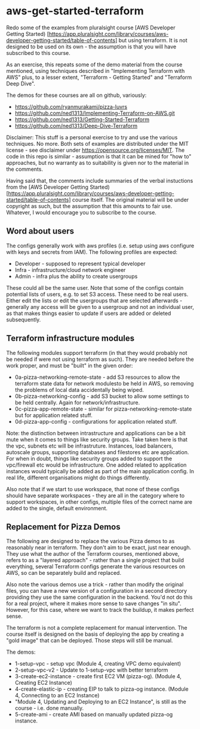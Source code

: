 # aws-get-started-terraform

Redo some of the examples from pluralsight course [AWS Developer Getting Started)
[https://app.pluralsight.com/library/courses/aws-developer-getting-started/table-of-contents]
but using terraform. It is not designed to be used on its own - the assumption is that
you will have subscribed to this course.

As an exercise, this repeats some of the demo material from the course mentioned, using
techniques described in "Implementing Terraform with AWS" plus, to a lesser extent,
"Terraform - Getting Started" and "Terraform Deep Dive".

The demos for these courses are all on github, variously:
- https://github.com/ryanmurakami/pizza-luvrs
- https://github.com/ned1313/Implementing-Terraform-on-AWS.git
- https://github.com/ned1313/Getting-Started-Terraform
- https://github.com/ned1313/Deep-Dive-Terraform

Disclaimer: This stuff is a personal exercise to try and use the various techniques. No more.
Both sets of examples are distributed under the MIT license - see disclaimer under
https://opensource.org/licenses/MIT. The code in this repo is similar - assumption is that
it can be mined for "how to" approaches, but no warranty as to suitability is given nor
to the material in the comments.

Having said that, the comments include summaries of the verbal instuctions from the
[AWS Developer Getting Started)
[https://app.pluralsight.com/library/courses/aws-developer-getting-started/table-of-contents]
course itself. The original material will be under copyright as such,
but the assumption that this amounts to fair use. Whatever, I would encourage you
to subscribe to the course.

## Word about users

The configs generally work with aws profiles (i.e. setup using aws configure with
keys and secrets from IAM). The following profiles are expected:
- Developer - supposed to represent typical developer
- Infra - infrastructure/cloud network engineer
- Admin - infra plus the ability to create usergroups

These could all be the same user. Note that some of the configs contain potential lists
of users, e.g. to set S3 access. These need to be real users. Either edit the lists
or edit the usergroups that are selected afterwards - generally any access will be
given to a usergroup and not an individual user, as that makes things easier to update
if users are added or deleted subsequently.

## Terraform infrastructure modules

The following modules support terraform (in that they would probably not be needed
if were not using terraform as such). They are needed before the work proper, and
must be "built" in the given order:
- 0a-pizza-networking-remote-state - add S3 resources to allow the terraform state data
for network modulesto be held in AWS, so removing the problems of local data accidentally
being wiped.
- 0b-pizza-networking-config - add S3 bucket to allow some settings to be held centrally.
Again for network/infrastructure.
- 0c-pizza-app-remote-state - similar for pizza-networking-remote-state but for
application related stuff.
- 0d-pizza-app-config - configurations for application related stuff.

Note: the distinction between intrastructure and applications can be a bit mute
when it comes to things like security groups. Take taken here is that the vpc,
subnets etc will be infrastruture. Instances, load balancers, autoscale groups,
supporting databases and filestores etc are application. For when in doubt,
things like security groups added to support the vpc/firewall etc would be
infrastructure. One added related to application instances would typically
be added as part of the main application config. In real life, different
organisations might do things differently.

Also note that if we start to use workspace, that none of these configs should
have separate workspaces - they are all in the category where to support
workspaces, in other configs, multiple files of the correct name are added
to the single, default environment.

## Replacement for Pizza Demos

The following are designed to replace the various Pizza demos to as reasonably
near in terraform. They don't aim to be exact, just near enough. They use what
the author of the Terraform courses, mentioned above, refers to as a "layered
approach" - rather than a single project that build everything, several
Terraform configs generate the various resources on AWS, so can be separately
build and replaced. 

Also note the various demos use a trick - rather than modify the original
files, you can have a new version of a configuration in a second directory
providing they use the same configuration in the backend. You'd not do this
for a real project, where it makes more sense to save changes "in situ".
However, for this case, where we want to track the buildup, it makes perfect
sense.

The terraform is not a complete replacement for manual intervention. The
course itself is designed on the basis of deploying the app by creating a
"gold image" that can be deployed. Those steps will still be manual.

The demos:
- 1-setup-vpc - setup vpc (Module 4, creating VPC demo equivalent)
- 2-setup-vpc-v2 - Update to 1-setup-vpc with better terraform
- 3-create-ec2-instance - create first EC2 VM (pizza-og). (Module 4, Creating EC2 Instance)
- 4-create-elastic-ip - creating EIP to talk to pizza-og instance.
(Module 4, Connecting to an EC2 Instance)
- "Module 4, Updating and Deploying to an EC2 Instance", is still as the course -
i.e. done manually.
- 5-create-ami - create AMI based on manually updated pizza-og instance.
